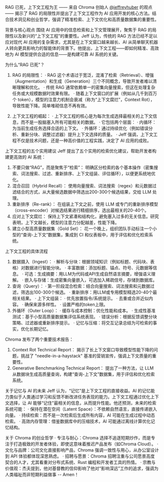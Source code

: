 RAG 已死，上下文工程为王 —— 来自 Chroma 创始人 
[@jeffreyhuber](https://x.com/jeffreyhuber)
 的观点 —— 揭示了 RAG 的局限性并提出了上下文工程作为 AI 应用开发的核心方法。结合技术洞见和创业哲学，强调了精准检索、上下文优化和高质量数据集的重要性。

背景与核心观点
围绕 AI 应用中的信息检索和上下文管理展开，聚焦于 RAG 的局限性以及新兴的“上下文工程”的重要性。Jeff 认为，传统的 RAG 方法已经不足以应对现代 AI 应用的复杂需求，尤其是在上下文窗口越来越长、AI 从简单聊天机器人转向更具影响力的智能体的背景下。他提出，上下文工程——即如何精准、高效地为 AI 模型提供合适的信息——是构建可靠 AI 系统的关键。

为什么“RAG 已死”？
1. RAG 的局限性：
   · RAG 这个术语过于宽泛，混淆了检索（Retrieval）、增强（Augmentation）和生成（Generation）三个不同概念，导致开发者难以清晰理解和优化。
   · 传统 RAG 通常依赖单一的密集向量搜索，但这在处理复杂任务或大规模数据时效果有限。
   · 随着上下文窗口的扩展（例如从几千到百万个 token），模型的注意力机制会衰减（称为“上下文腐烂”，Context Rot），导致性能下降。简单堆砌信息不再有效。

2. 上下文工程的崛起：
   · 上下文工程的核心是为每次生成选择最相关的上下文信息，而不是一股脑塞入所有可能相关的数据。
   · 它包括两个层面：
     · 内循环：为当前生成任务选择合适的上下文。
     · 外循环：通过持续优化（例如错误分析、重新分块、调整过滤器）提升上下文选择的质量。
   · Jeff 强调，上下文工程不仅是技术问题，还是一种高价值的工程实践，决定了 AI 应用的成败。

上下文工程的五个实用建议
Jeff 提出了五个实用的检索优化建议，帮助开发者构建更高效的 AI 系统：
1. 不要只做“RAG”，而是聚焦于“检索”：
   明确区分检索的各个基本操作（密集搜索、词法搜索、过滤、重新排序、上下文组装、评估循环），以便更系统地优化。
2. 混合召回（Hybrid Recall）：
   使用向量搜索、词法搜索（regex）和元数据过滤结合的方式，从大量候选数据中筛选出200-300个候选结果，交给 LLM 处理。
3. 重新排序（Re-rank）：
   在组装上下文之前，使用 LLM 或专门的重新排序模型（cross-encoder）对候选结果进行精细排序，选出最相关的20-40个。
4. 应对上下文腐烂：
   保持上下文紧凑和结构化，避免塞入过多的无关信息。研究表明，上下文越长，模型的注意力分配越差，性能下降。
5. 建立小型高质量数据集（Gold Set）：
   花一个晚上，组织团队手动标注一个小型的“查询-上下文”数据集，集成到 CI 和仪表板中，用于评估和优化检索系统。

上下文工程的具体流程
1. 数据摄入（Ingest）：
   · 解析与分块：根据领域知识（例如标题、代码块、表格）对数据进行智能分块。
   · 丰富数据：添加标题、锚点、符号、元数据等信息。
   · 可选：生成摘要：用LLM为代码或API生成自然语言摘要，增强语义理解。
   · 嵌入与存储：生成密集向量嵌入，可选加入稀疏信号，存储到数据库。
2. 查询（Query）：
   · 第一阶段混合检索：结合向量搜索、词法搜索和元数据过滤，筛选出100-300个候选。
   · 重新排序：用LLM或专用模型精选20-40个最相关结果。
   · 上下文组装：
     · 优先放置指令/系统提示。
     · 去重或合并近似内容。
     · 确保来源多样性。
     · 设置严格的token上限。
3. 外循环（Outer Loop）：
   · 缓存与成本控制：优化性能和成本。
   · 生成性基准测试：基于小型高质量数据集评估系统表现。
   · 错误分析：根据反馈调整分块策略、过滤器或重新排序提示。
   · 记忆与压缩：将交互记录总结为可检索的事实，优化长期记忆。

Chroma 发布了两个重要技术报告：
1. Context Rot Technical Report：
   揭示了长上下文窗口导致模型性能下降的问题，挑战了 "needle-in-a-haystack" 基准的营销宣传，强调上下文质量的重要性。
2. Generative Benchmarking Technical Report：
   提出了一种方法，让 LLM 从数据块生成高质量查询，构建“查询-上下文”数据集，用于评估和优化检索系统。

关于记忆与 AI 的未来
Jeff 认为，“记忆”是上下文工程的直接收益。AI 的记忆能力类似于人类通过学习和反馈不断改进任务表现的能力。上下文工程通过优化上下文选择，让 AI 能够“记住”最相关的信息，从而提升性能。他还预测，未来的检索系统可能：
· 保持在潜在空间（Latent Space）：不依赖自然语言，直接传递嵌入向量。
· 持续检索：而不是一次检索后生成所有内容，AI 可能在生成过程中动态检索。
· 高效内存管理：借鉴数据库中的压缩技术，AI 可能通过离线计算优化记忆结构。

关于 Chroma 的创业哲学
· 专注与耐心：Chroma 选择不追逐短期炒作，而是专注于打造极致的开发者体验，即使这意味着推迟产品发布（如Chroma Cloud）。
· 文化与品牌：公司文化直接影响产品，Chroma 强调一致性与用心，从办公室设计到 API 体验都体现深思熟虑。
· 招聘与愿景：Chroma 招聘注重与公司愿景高度契合的人才，尤其看重对分布式系统、Rust 编程和开发者工具的热情。
· 宗教与价值观：杰夫提到，他对基督教的信仰影响了他对“影响深远”工作的追求，强调为人类福祉而非短期利益做事 -- Amen！